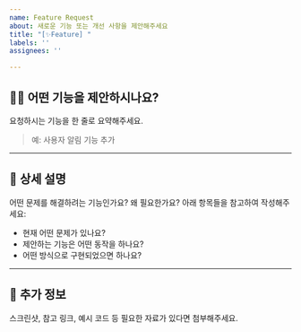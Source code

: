 ```yaml
---
name: Feature Request
about: 새로운 기능 또는 개선 사항을 제안해주세요
title: "[✨Feature] "
labels: ''
assignees: ''

---
```


## 🙋‍♀️ 어떤 기능을 제안하시나요?

요청하시는 기능을 한 줄로 요약해주세요.  
> 예: 사용자 알림 기능 추가

---

## 📌 상세 설명

어떤 문제를 해결하려는 기능인가요? 왜 필요한가요? 아래 항목들을 참고하여 작성해주세요:

- 현재 어떤 문제가 있나요?
- 제안하는 기능은 어떤 동작을 하나요?
- 어떤 방식으로 구현되었으면 하나요?

---

## 📎 추가 정보

스크린샷, 참고 링크, 예시 코드 등 필요한 자료가 있다면 첨부해주세요.
